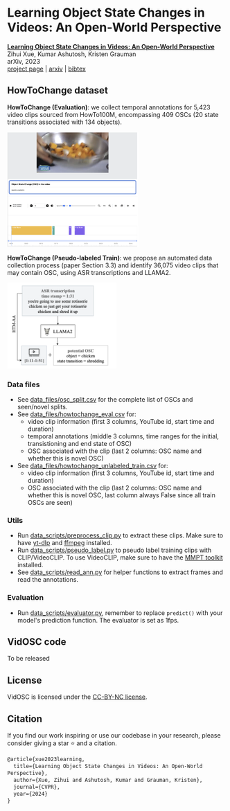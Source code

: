 # Learning Object State Changes in Videos: An Open-World Perspective 
[**Learning Object State Changes in Videos: An Open-World Perspective**](https://arxiv.org/abs/2312.11782)                                     
Zihui Xue, Kumar Ashutosh, Kristen Grauman  
arXiv, 2023  
[project page](https://vision.cs.utexas.edu/projects/VidOSC/) | [arxiv](https://arxiv.org/abs/2312.11782) | [bibtex](#citation)

## HowToChange dataset
**HowToChange (Evaluation)**: we collect temporal annotations for 5,423 video clips sourced from HowTo100M, encompassing 409 OSCs (20 state transitions associated with 134 objects). 
<p align="left">
  <img src="images/howtochange_annotation.png" width=60%>
</p>

**HowToChange (Pseudo-labeled Train)**: we propose an automated data collection process (paper Section 3.3) and identify 36,075 video clips that may contain OSC, using ASR transcriptions and LLAMA2.
<p align="left">
  <img src="images/howtochange_miningforosc.png" width=50%>
</p>

### Data files
+ See [data_files/osc_split.csv](data_files/osc_split.csv) for the complete list of OSCs and seen/novel splits.  
+ See [data_files/howtochange_eval.csv](data_files/howtochange_eval.csv) for:
  + video clip information (first 3 columns, YouTube id, start time and duration)
  + temporal annotations (middle 3 columns, time ranges for the initial, transistioning and end state of OSC)
  + OSC associated with the clip (last 2 columns: OSC name and whether this is novel OSC)
+ See [data_files/howtochange_unlabeled_train.csv](data_files/howtochange_unlabeled_train.csv) for:
  + video clip information (first 3 columns, YouTube id, start time and duration)
  + OSC associated with the clip (last 2 columns: OSC name and whether this is novel OSC, last column always False since all train OSCs are seen)

### Utils
+ Run [data_scripts/preprocess_clip.py](data_scripts/preprocess_clip.py) to extract these clips. Make sure to have [yt-dlp](https://github.com/yt-dlp/yt-dlp) and [ffmpeg](https://ffmpeg.org) installed.  
+ Run [data_scripts/pseudo_label.py](data_scripts/pseudo_label.py) to pseudo label training clips with CLIP/VideoCLIP. To use VideoCLIP, make sure to have the [MMPT toolkit](https://github.com/facebookresearch/fairseq/tree/main/examples/MMPT) installed.
+ See [data_scripts/read_ann.py](data_scripts/read_ann.py) for helper functions to extract frames and read the annotations.


### Evaluation
+ Run [data_scripts/evaluator.py](data_scripts/evaluator.py), remember to replace `predict()` with your model's prediction function. The evaluator is set as 1fps.

## VidOSC code
To be released

## License
VidOSC is licensed under the [CC-BY-NC license](LICENSE).

## Citation
If you find our work inspiring or use our codebase in your research, please consider giving a star ⭐ and a citation.
```
@article{xue2023learning,
  title={Learning Object State Changes in Videos: An Open-World Perspective},
  author={Xue, Zihui and Ashutosh, Kumar and Grauman, Kristen},
  journal={CVPR},
  year={2024}
}
``` 
